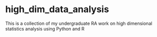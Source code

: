 # high_dim_data_analysis
This is a collection of my undergraduate RA work on high dimensional statistics analysis using Python and R



